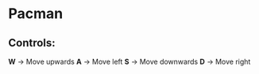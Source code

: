 # Pacman
## **Controls:**

**W** -> Move upwards
**A** -> Move left
**S** -> Move downwards
**D** -> Move right
